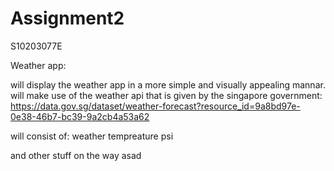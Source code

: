 # Assignment2
S10203077E

Weather app:

will display the weather app in a more simple and visually appealing mannar.
will make use of the weather api that is given by the singapore government:
  https://data.gov.sg/dataset/weather-forecast?resource_id=9a8bd97e-0e38-46b7-bc39-9a2cb4a53a62

will consist of:
weather
tempreature
psi

and other stuff on the way
asad